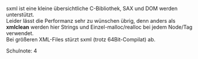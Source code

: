 sxml ist eine kleine übersichtliche C-Bibliothek, SAX und DOM werden unterstützt.  
Leider lässt die Performanz sehr zu wünschen übrig, denn anders als **xmlclean** werden hier Strings und Einzel-malloc/realloc bei jedem Node/Tag verwendet.  
Bei größeren XML-Files stürzt sxml (trotz 64Bit-Compilat) ab.  

Schulnote: 4
